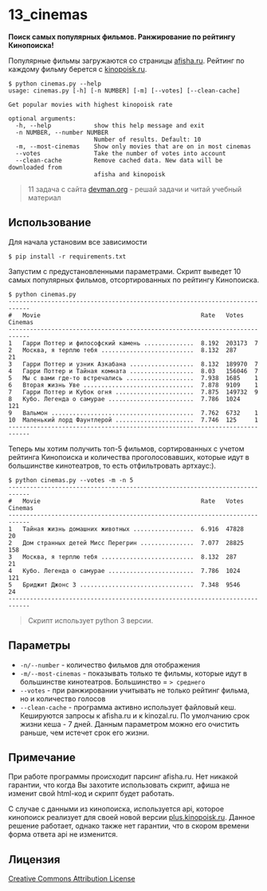 # 13_cinemas

**Поиск самых популярных фильмов. Ранжирование по рейтингу Кинопоиска!**

Популярные фильмы загружаются со страницы [afisha.ru](http://www.afisha.ru/msk/schedule_cinema/).
Рейтинг по каждому фильму берется с [kinopoisk.ru](kinopoisk.ru).

```{r, engine='bash'}
$ python cinemas.py --help
usage: cinemas.py [-h] [-n NUMBER] [-m] [--votes] [--clean-cache]

Get popular movies with highest kinopoisk rate

optional arguments:
  -h, --help            show this help message and exit
  -n NUMBER, --number NUMBER
                        Number of results. Default: 10
  -m, --most-cinemas    Show only movies that are on in most cinemas
  --votes               Take the number of votes into account
  --clean-cache         Remove cached data. New data will be downloaded from
                        afisha and kinopoisk
```

> 11 задача с сайта [devman.org](https://devman.org/) - решай задачи и читай учебный материал


## Использование

Для начала установим все зависимости

```{r, engine='bash'}
$ pip install -r requirements.txt
```

Запустим с предустановленными параметрами. Скрипт выведет 10 самых популярных фильмов,
отсортированных по рейтингу Кинопоиска.

```{r, engine='bash'}
$ python cinemas.py
----------------------------------------------------------------------------
#   Movie                                             Rate   Votes   Cinemas
----------------------------------------------------------------------------
1   Гарри Поттер и философский камень ..............  8.192  203173  7
2   Москва, я терплю тебя ..........................  8.132  287     21
3   Гарри Поттер и узник Азкабана ..................  8.132  189970  7
4   Гарри Поттер и Тайная комната ..................  8.03   156046  7
5   Мы с вами где-то встречались ...................  7.938  1685    1
6   Вторая жизнь Уве ...............................  7.878  9109    1
7   Гарри Поттер и Кубок огня ......................  7.875  149732  9
8   Кубо. Легенда о самурае ........................  7.786  1024    121
9   Вальмон ........................................  7.762  6732    1
10  Маленький лорд Фаунтлерой ......................  7.746  125     1
----------------------------------------------------------------------------
```

Теперь мы хотим получить топ-5 фильмов, сортированных с учетом рейтинга Кинопоиска
и количества проголосовавших, которые идут в большинстве кинотеатров, то есть
отфильтровать артхаус:).

```{r, engine='bash'}
$ python cinemas.py --votes -m -n 5
----------------------------------------------------------------------------
#   Movie                                             Rate   Votes   Cinemas
----------------------------------------------------------------------------
1   Тайная жизнь домашних животных .................  6.916  47828   20
2   Дом странных детей Мисс Перегрин ...............  7.077  28825   158
3   Москва, я терплю тебя ..........................  8.132  287     21
4   Кубо. Легенда о самурае ........................  7.786  1024    121
5   Бриджит Джонс 3 ................................  7.348  9546    24
----------------------------------------------------------------------------
```

> Скрипт использует python 3 версии.


## Параметры

- `-n/--number` - количество фильмов для отображения
- `-m/--most-cinemas` - показывать только те фильмы, которые идут в
    большинстве кинотеатров. Большинство = `> среднего`
- `--votes` - при ранжировании учитывать не только рейтинг фильма, но и
    количество голосов
- `--clean-cache` - программа активно использует файловый кеш. Кешируются запросы
    к afisha.ru и к kinozal.ru. По умолчанию срок жизни кеша - 7 дней. Данным параметром
    можно его очистить раньше, чем истечет срок его жизни.


## Примечание

При работе программы происходит парсинг afisha.ru. Нет никакой гарантии, что когда
Вы захотите использовать скрипт, афиша не изменит свой html-код и скрипт будет работать.

С случае с данными из кинопоиска, используется api, которое кинопоиск реализует для
своей новой версии [plus.kinopoisk.ru](plus.kinopoisk.ru). Данное решение работает,
однако также нет гарантии, что в скором времени форма ответа api не изменится.

## Лицензия

[Creative Commons Attribution License](http://creativecommons.org/licenses/by/2.0/)

